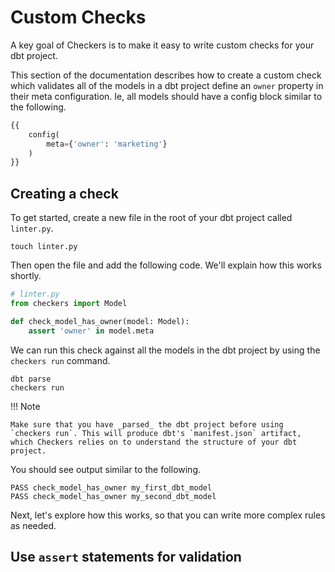# Custom Checks

A key goal of Checkers is to make it easy to write custom checks for your dbt project.

This section of the documentation describes how to create a custom check which validates all of the models in a dbt project define an `owner` property in their meta configuration. Ie, all models should have a config block similar to the following.

```sql
{{
    config(
        meta={'owner': 'marketing'}
    )
}}
```

## Creating a check

To get started, create a new file in the root of your dbt project called `linter.py`.

```
touch linter.py
```

Then open the file and add the following code. We'll explain how this works shortly.


```py
# linter.py
from checkers import Model

def check_model_has_owner(model: Model):
    assert 'owner' in model.meta

```

We can run this check against all the models in the dbt project by using the `checkers run` command.

```
dbt parse
checkers run
```

!!! Note

    Make sure that you have _parsed_ the dbt project before using `checkers run`. This will produce dbt's `manifest.json` artifact, which Checkers relies on to understand the structure of your dbt project.

You should see output similar to the following.

```
PASS check_model_has_owner my_first_dbt_model
PASS check_model_has_owner my_second_dbt_model
```

Next, let's explore how this works, so that you can write more complex rules as needed.

## Use `assert` statements for validation

